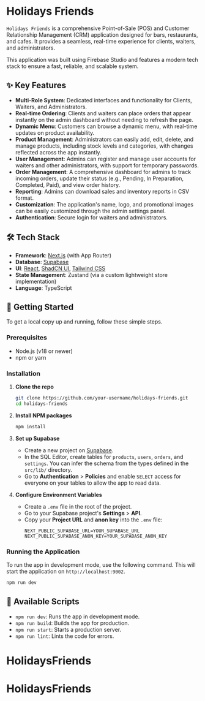 # Holidays Friends

`Holidays Friends` is a comprehensive Point-of-Sale (POS) and Customer Relationship Management (CRM) application designed for bars, restaurants, and cafes. It provides a seamless, real-time experience for clients, waiters, and administrators.

This application was built using Firebase Studio and features a modern tech stack to ensure a fast, reliable, and scalable system.

## ✨ Key Features

- **Multi-Role System**: Dedicated interfaces and functionality for Clients, Waiters, and Administrators.
- **Real-time Ordering**: Clients and waiters can place orders that appear instantly on the admin dashboard without needing to refresh the page.
- **Dynamic Menu**: Customers can browse a dynamic menu, with real-time updates on product availability.
- **Product Management**: Administrators can easily add, edit, delete, and manage products, including stock levels and categories, with changes reflected across the app instantly.
- **User Management**: Admins can register and manage user accounts for waiters and other administrators, with support for temporary passwords.
- **Order Management**: A comprehensive dashboard for admins to track incoming orders, update their status (e.g., Pending, In Preparation, Completed, Paid), and view order history.
- **Reporting**: Admins can download sales and inventory reports in CSV format.
- **Customization**: The application's name, logo, and promotional images can be easily customized through the admin settings panel.
- **Authentication**: Secure login for waiters and administrators.

## 🛠️ Tech Stack

- **Framework**: [Next.js](https://nextjs.org/) (with App Router)
- **Database**: [Supabase](https://supabase.io/)
- **UI**: [React](https://reactjs.org/), [ShadCN UI](https://ui.shadcn.com/), [Tailwind CSS](https://tailwindcss.com/)
- **State Management**: Zustand (via a custom lightweight store implementation)
- **Language**: TypeScript

## 🚀 Getting Started

To get a local copy up and running, follow these simple steps.

### Prerequisites

- Node.js (v18 or newer)
- npm or yarn

### Installation

1.  **Clone the repo**
    ```sh
    git clone https://github.com/your-username/holidays-friends.git
    cd holidays-friends
    ```

2.  **Install NPM packages**
    ```sh
    npm install
    ```

3.  **Set up Supabase**
    - Create a new project on [Supabase](https://supabase.io/).
    - In the SQL Editor, create tables for `products`, `users`, `orders`, and `settings`. You can infer the schema from the types defined in the `src/lib/` directory.
    - Go to **Authentication** > **Policies** and enable `SELECT` access for everyone on your tables to allow the app to read data.

4.  **Configure Environment Variables**
    - Create a `.env` file in the root of the project.
    - Go to your Supabase project's **Settings** > **API**.
    - Copy your **Project URL** and **anon key** into the `.env` file:
      ```env
      NEXT_PUBLIC_SUPABASE_URL=YOUR_SUPABASE_URL
      NEXT_PUBLIC_SUPABASE_ANON_KEY=YOUR_SUPABASE_ANON_KEY
      ```

### Running the Application

To run the app in development mode, use the following command. This will start the application on `http://localhost:9002`.

```sh
npm run dev
```

## 📜 Available Scripts

- `npm run dev`: Runs the app in development mode.
- `npm run build`: Builds the app for production.
- `npm run start`: Starts a production server.
- `npm run lint`: Lints the code for errors.
# HolidaysFriends
# HolidaysFriends
